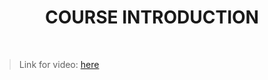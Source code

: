 <h1 align="center">COURSE INTRODUCTION</h1>
    <br>

<blockquote>
    <p>
        Link for video: 
        <a href="https://www.youtube.com/watch?v=PCqfy6CUyPY&feature=emb_title"> here</a>
    </p>
</blockquote>
